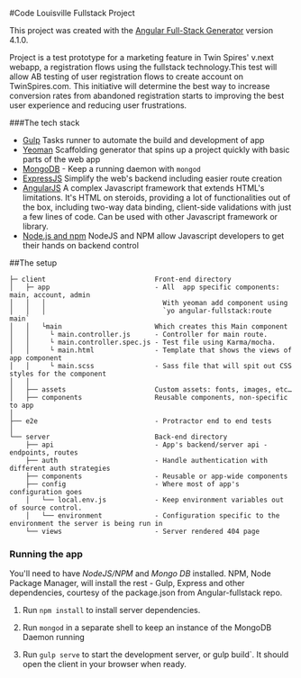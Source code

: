 #Code Louisville Fullstack Project

This project was created with the [Angular Full-Stack Generator](https://github.com/DaftMonk/generator-angular-fullstack) version 4.1.0.

Project is a test prototype for a marketing feature in Twin Spires' v.next webapp, a registration flows using the fullstack technology.This test will allow AB testing of user registration flows to create account on TwinSpires.com. This initiative will determine the best way to increase conversion rates from abandoned registration starts to improving the best user experience and reducing user frustrations.


###The tech stack

- [Gulp](http://gulpjs.com/) Tasks runner to automate the build and development of app
- [Yeoman](http://yeoman.io/) Scaffolding generator that spins up a project quickly with basic parts of the web app
- [MongoDB](https://www.mongodb.org/) - Keep a running daemon with `mongod`
- [ExpressJS](https://nodejs.org) Simplify the web's backend including easier route creation
- [AngularJS](https://angularjs.org/) A complex Javascript framework that extends HTML's limitations. It's HTML on steroids, providing a lot of functionalities out of the box, including two-way data binding, client-side validations with just a few lines of code. Can be used with other Javascript framework or library.
- [Node.js and npm](nodejs.org) NodeJS and NPM allow Javascript developers to get their hands on backend control

##The setup

```
├─ client                           Front-end directory
│   ├─ app                          - All  app specific components: main, account, admin
│   │   │                             With yeoman add component using
│   │   │                             `yo angular-fullstack:route main`
│   │   └main                       Which creates this Main component
│   │     └ main.controller.js      - Controller for main route.
│   │     └ main.controller.spec.js - Test file using Karma/mocha.           
│   │     └ main.html               - Template that shows the views of app component
│   │     └ main.scss               - Sass file that will spit out CSS styles for the component
│   │          
│   ├── assets                      Custom assets: fonts, images, etc…
│   ├── components                  Reusable components, non-specific to app
│
├── e2e                             - Protractor end to end tests
│
└── server                          Back-end directory
    ├── api                         - App's backend/server api - endpoints, routes
    ├── auth                        - Handle authentication with different auth strategies
    ├── components                  - Reusable or app-wide components
    ├── config                      - Where most of app's configuration goes
    │   └── local.env.js            - Keep environment variables out of source control.
    │   └── environment             - Configuration specific to the environment the server is being run in
    └── views                       - Server rendered 404 page

```
### Running the app
You'll need to have *NodeJS/NPM* and *Mongo DB* installed. NPM, Node Package Manager, will install the rest - Gulp, Express and other dependencies, courtesy of the package.json from Angular-fullstack repo.  

1. Run `npm install` to install server dependencies.

2. Run `mongod` in a separate shell to keep an instance of the MongoDB Daemon running

3. Run `gulp serve` to start the development server, or gulp build`. It should open the client in your browser when ready.
